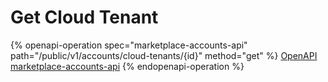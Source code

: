 # Get Cloud Tenant

{% openapi-operation spec="marketplace-accounts-api" path="/public/v1/accounts/cloud-tenants/{id}" method="get" %}
[OpenAPI marketplace-accounts-api](https://api.platform.softwareone.com/public/v1/accounts/openapi.json)
{% endopenapi-operation %}
